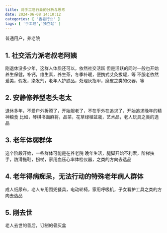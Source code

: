 ```yaml
---
title: 对手工皂行业的分析与思考
date: 2024-06-08 14:10:12
categories: [ '香皂行业' ]
tags: [ '手工皂','独立站' ]
---
```


普通用户，养老院

## 1. 社交活力派老叔老阿姨

刚退休没多少年，这群人体质还可以，依然社交活跃
但是活跃的同时一般也开始养生保健，补钙，维生素，养生茶，冬季补暖，便携式艾灸拔罐，等
不服老依然爱美，假发，染发剂，老年人护肤品，处理灰指甲，磨皮之类的仪器，等

## 2. 安静修养型老头老太

退休多年，不爱户外折腾了，开始服老了，不在乎外在追求了，开始追求晚年的精神粮食
比如，琴棋书画麻将，品茶，花草绿植盆栽，艺术品，老人玩具之类的选品

## 3. 老年体弱群体

这个阶段开始，一些群体可能是在养老院
晚年生活，腿脚开始不利索，阶梯扶手，防滑拖鞋，拐杖，家用血压心率体检仪器，之类的方向去选品

## 4. 老年得病痴呆，无法行动的特殊老年病人群体

成人纸尿布，老人专用围兜餐具，电动轮椅，家用呼吸机，子女看护工具之类的方向去选品

## 5. 刚去世

老人去世的善后，订制的骨灰盒